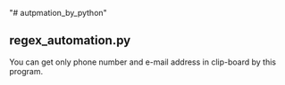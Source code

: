 "# autpmation_by_python" 

## regex_automation.py
You can get only phone number and e-mail address in clip-board by this program.
